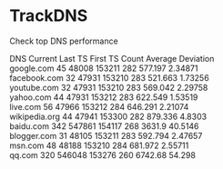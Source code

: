 # TrackDNS
Check top DNS performance

DNS            Current        Last TS        First TS       Count          Average        Deviation      
google.com     45             48008          153211         282            577.197        2.34871        
facebook.com   32             47931          153210         283            521.663        1.73256        
youtube.com    32             47931          153210         283            569.042        2.29758        
yahoo.com      44             47931          153212         283            622.549        1.53519        
live.com       56             47966          153212         284            646.291        2.21074        
wikipedia.org  44             47941          153300         282            879.336        4.8303         
baidu.com      342            547861         154117         268            3631.9         40.5146        
blogger.com    31             48105          153211         283            592.794        2.47657        
msn.com        48             48188          153210         284            681.972        2.55711        
qq.com         320            546048         153276         260            6742.68        54.298     
